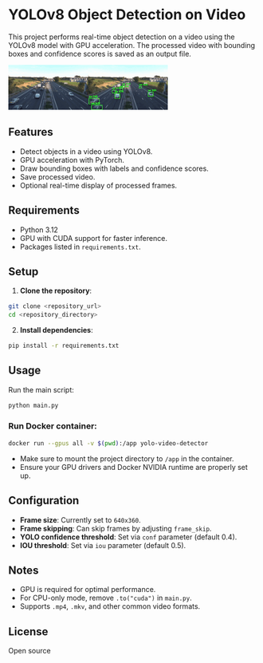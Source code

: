 # YOLOv8 Object Detection on Video
This project performs real-time object detection on a video using the YOLOv8 model with GPU acceleration. The processed video with bounding boxes and confidence scores is saved as an output file.

![Result](https://github.com/ayhmdalila/traffic-detection/blob/main/results.gif)

## Features

- Detect objects in a video using YOLOv8.
- GPU acceleration with PyTorch.
- Draw bounding boxes with labels and confidence scores.
- Save processed video.
- Optional real-time display of processed frames.



## Requirements

- Python 3.12
- GPU with CUDA support for faster inference.
- Packages listed in `requirements.txt`.



## Setup

1. **Clone the repository**:

```bash
git clone <repository_url>
cd <repository_directory>
```
2. **Install dependencies**:
```bash
pip install -r requirements.txt
```
## Usage

Run the main script:

```bash
python main.py
```

### Run Docker container:

```bash
docker run --gpus all -v $(pwd):/app yolo-video-detector
```

- Make sure to mount the project directory to `/app` in the container.
- Ensure your GPU drivers and Docker NVIDIA runtime are properly set up.



## Configuration

- **Frame size**: Currently set to `640x360`.
- **Frame skipping**: Can skip frames by adjusting `frame_skip`.
- **YOLO confidence threshold**: Set via `conf` parameter (default 0.4).
- **IOU threshold**: Set via `iou` parameter (default 0.5).



## Notes

- GPU is required for optimal performance.
- For CPU-only mode, remove `.to("cuda")` in `main.py`.
- Supports `.mp4`, `.mkv`, and other common video formats.



## License

Open source
